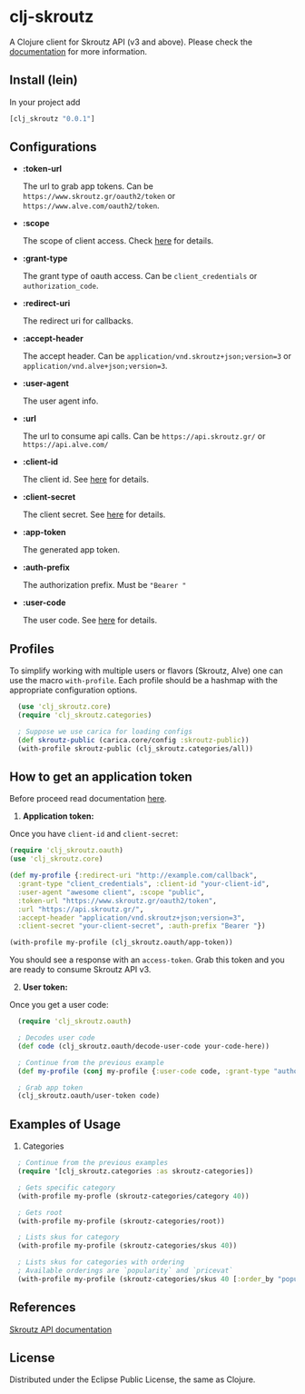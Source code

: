 # clj-skroutz

A Clojure client for Skroutz API (v3 and above).
Please check the [documentation](http://developer.skroutz.gr/api/v3/) for more
information.

## Install (lein)

In your project add
```clojure
[clj_skroutz "0.0.1"]
````

## Configurations

* __:token-url__

  The url to grab app tokens. Can be `https://www.skroutz.gr/oauth2/token` or
  `https://www.alve.com/oauth2/token`.

* __:scope__

  The scope of client access. Check [here](http://developer.skroutz.gr/authorization/permissions/)
  for details.

* __:grant-type__

  The grant type of oauth access. Can be `client_credentials` or `authorization_code`.

* __:redirect-uri__

  The redirect uri for callbacks.

* __:accept-header__

  The accept header. Can be `application/vnd.skroutz+json;version=3` or
  `application/vnd.alve+json;version=3`.

* __:user-agent__

  The user agent info.

* __:url__

  The url to consume api calls. Can be `https://api.skroutz.gr/` or `https://api.alve.com/`

* __:client-id__

  The client id. See [here](http://developer.skroutz.gr/authorization/) for details.

* __:client-secret__

  The client secret. See [here](http://developer.skroutz.gr/authorization/) for details.

* __:app-token__

  The generated app token.

* __:auth-prefix__

  The authorization prefix. Must be `"Bearer "`

* __:user-code__

  The user code. See [here](http://developer.skroutz.gr/authorization/) for details.

## Profiles

To simplify working with multiple users or flavors (Skroutz, Alve) one can use
the macro `with-profile`. Each profile should be a hashmap with the appropriate
configuration options.

```clojure
  (use 'clj_skroutz.core)
  (require 'clj_skroutz.categories)

  ; Suppose we use carica for loading configs
  (def skroutz-public (carica.core/config :skroutz-public))
  (with-profile skroutz-public (clj_skroutz.categories/all))
```

## How to get an application token

Before proceed read documentation [here](http://developer.skroutz.gr/authorization/flows/).

1. __Application token:__

  Once you have `client-id` and `client-secret`:

  ```clojure
  (require 'clj_skroutz.oauth)
  (use 'clj_skroutz.core)

  (def my-profile {:redirect-uri "http://example.com/callback",
    :grant-type "client_credentials", :client-id "your-client-id",
    :user-agent "awesome client", :scope "public",
    :token-url "https://www.skroutz.gr/oauth2/token",
    :url "https://api.skroutz.gr/",
    :accept-header "application/vnd.skroutz+json;version=3",
    :client-secret "your-client-secret", :auth-prefix "Bearer "})

  (with-profile my-profile (clj_skroutz.oauth/app-token))  
  ```

You should see a response with an `access-token`. Grab this token and you are
ready to consume Skroutz API v3.

2. __User token:__

 Once you get a user code:

 ```clojure
   (require 'clj_skroutz.oauth)

   ; Decodes user code
   (def code (clj_skroutz.oauth/decode-user-code your-code-here))

   ; Continue from the previous example
   (def my-profile (conj my-profile {:user-code code, :grant-type "authorization_code"}))

   ; Grab app token
   (clj_skroutz.oauth/user-token code)
 ```

## Examples of Usage

1. Categories

```clojure
  ; Continue from the previous examples
  (require '[clj_skroutz.categories :as skroutz-categories])

  ; Gets specific category
  (with-profile my-profle (skroutz-categories/category 40))

  ; Gets root
  (with-profile my-profile (skroutz-categories/root))

  ; Lists skus for category
  (with-profile my-profile (skroutz-categories/skus 40))

  ; Lists skus for categories with ordering
  ; Available orderings are `popularity` and `pricevat`
  (with-profile my-profile (skroutz-categories/skus 40 [:order_by "popularity" :order_dir "desc"]))
```

## References

[Skroutz API documentation](http://developer.skroutz.gr/api/v3/)

## License

Distributed under the Eclipse Public License, the same as Clojure.
